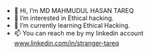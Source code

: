 - 👋 Hi, I’m MD MAHMUDUL HASAN TAREQ
- 👀 I’m interested in Ethical hacking.
- 🌱 I’m currently learning Ethical Hacking.
- 📫 You can reach me by my linkedin account www.linkedin.com/in/stranger-tareq 
